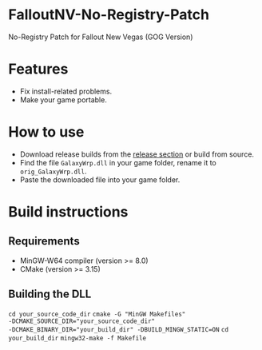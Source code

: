 # FalloutNV-No-Registry-Patch
No-Registry Patch for Fallout New Vegas (GOG Version)


[release_link]: https://github.com/TAN-Gaming/FalloutNV-No-Registry-Patch/releases

# Features
- Fix install-related problems.
- Make your game portable.

# How to use
- Download release builds from the [release section][release_link] or build from source.
- Find the file <code>GalaxyWrp.dll</code> in your game folder, rename it to <code>orig_GalaxyWrp.dll</code>.
- Paste the downloaded file into your game folder.

# Build instructions

## Requirements
- MinGW-W64 compiler (version >= 8.0)
- CMake (version >= 3.15)

## Building the DLL
<code>cd your_source_code_dir</code>
<code>cmake -G "MinGW Makefiles" -DCMAKE_SOURCE_DIR="your_source_code_dir" -DCMAKE_BINARY_DIR="your_build_dir" -DBUILD_MINGW_STATIC=ON</code>
<code>cd your_build_dir</code>
<code>mingw32-make -f Makefile</code>

